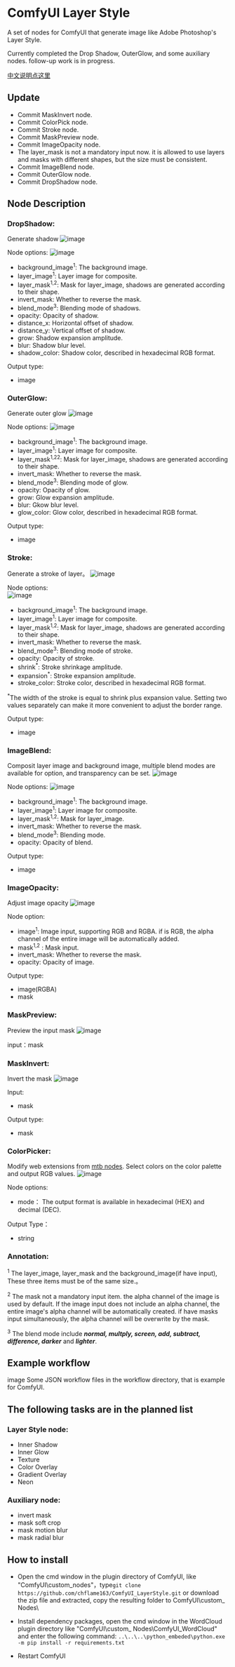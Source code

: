 # ComfyUI Layer Style
A set of nodes for ComfyUI that generate image like Adobe Photoshop's Layer Style.

Currently completed the Drop Shadow, OuterGlow, and some auxiliary nodes. follow-up work is in progress.

[中文说明点这里](./README_CN.MD)

## Update
* Commit MaskInvert node.
* Commit ColorPick node.
* Commit Stroke node.
* Commit MaskPreview node.
* Commit ImageOpacity node.
* The layer_mask is not a mandatory input now. it is allowed to use layers and masks with different shapes, but the size must be consistent.
* Commit ImageBlend node.
* Commit OuterGlow node.
* Commit DropShadow node.

## Node Description

### DropShadow:
Generate shadow
![image](image/drop_shadow_example.png)


Node options:
![image](image/drop_shadow_node.png)
* background_image<sup>1</sup>: The background image.
* layer_image<sup>1</sup>: Layer image for composite.
* layer_mask<sup>1,2</sup>: Mask for layer_image, shadows are generated according to their shape.
* invert_mask: Whether to reverse the mask.
* blend_mode<sup>3</sup>: Blending mode of shadows.
* opacity: Opacity of shadow.
* distance_x: Horizontal offset of shadow.
* distance_y: Vertical offset of shadow.
* grow: Shadow expansion amplitude.
* blur: Shadow blur level.
* shadow_color: Shadow color, described in hexadecimal RGB format.

Output type:
* image


### OuterGlow:
Generate outer glow
![image](image/outer_glow_example.png)

Node options:
![image](image/outer_glow_node.png)
* background_image<sup>1</sup>: The background image.
* layer_image<sup>1</sup>: Layer image for composite.
* layer_mask<sup>1,2</sup><sup>2</sup>: Mask for layer_image, shadows are generated according to their shape.
* invert_mask: Whether to reverse the mask.
* blend_mode<sup>3</sup>: Blending mode of glow.
* opacity: Opacity of glow.
* grow: Glow expansion amplitude.
* blur: Gkow blur level.
* glow_color: Glow color, described in hexadecimal RGB format.


Output type:
* image

### Stroke:
Generate a stroke of layer。
![image](image/stroke_example.png)

Node options:   
![image](image/stroke_node.png)
* background_image<sup>1</sup>: The background image.
* layer_image<sup>1</sup>: Layer image for composite.
* layer_mask<sup>1,2</sup>: Mask for layer_image, shadows are generated according to their shape.
* invert_mask: Whether to reverse the mask.
* blend_mode<sup>3</sup>: Blending mode of stroke.
* opacity: Opacity of stroke.
* shrink<sup>*</sup>: Stroke shrinkage amplitude.
* expansion<sup>*</sup>: Stroke expansion amplitude.
* stroke_color: Stroke color, described in hexadecimal RGB format.

<sup>*</sup>The width of the stroke is equal to shrink plus expansion value. Setting two values separately can make it more convenient to adjust the border range.

Output type:
* image

### ImageBlend:
Composit  layer image and background image, multiple blend modes are available for option, and transparency can be set.
![image](image/image_blend_example.png)

Node options:
![image](image/image_blend_node.png)
* background_image<sup>1</sup>: The background image.
* layer_image<sup>1</sup>: Layer image for composite.
* layer_mask<sup>1,2</sup>: Mask for layer_image.
* invert_mask: Whether to reverse the mask.
* blend_mode<sup>3</sup>: Blending mode.
* opacity: Opacity of blend.

Output type:
* image

### ImageOpacity:
Adjust image opacity
![image](image/image_opacity_example.png)

Node option:   
* image<sup>1</sup>: Image input, supporting RGB and RGBA. if is RGB, the alpha channel of the entire image will be automatically added.
* mask<sup>1,2</sup> : Mask input.
* invert_mask: Whether to reverse the mask.
* opacity: Opacity of image.

Output type:
* image(RGBA)
* mask


### MaskPreview:
Preview the input mask
![image](image/mask_preview_example.png)

input：mask

### MaskInvert:
Invert the mask
![image](image/mask_invert.png)

Input:
* mask

Output type: 
* mask

### ColorPicker:
Modify web extensions from [mtb nodes](https://github.com/melMass/comfy_mtb). Select colors on the color palette and output RGB values.
![image](image/color_picker.png)

Node options:
* mode： The output format is available in hexadecimal (HEX) and decimal (DEC).  

Output Type： 
* string


### Annotation:
<sup>1</sup>  The layer_image, layer_mask and the background_image(if have input), These three items must be of the same size.。

<sup>2</sup>  The mask not a mandatory input item. the alpha channel of the image is used by default. If the image input does not include an alpha channel, the entire image's alpha channel will be automatically created. if have masks input simultaneously, the alpha channel will be overwrite by the mask.

<sup>3</sup>  The blend mode include **_normal, multply, screen, add, subtract, difference, darker_** and **_lighter_**.

## Example workflow
image Some JSON workflow files in the workflow directory, that is example for ComfyUI.

## The following tasks are in the planned list
### Layer Style node:
* Inner Shadow
* Inner Glow
* Texture
* Color Overlay
* Gradient Overlay
* Neon
### Auxiliary node:
* invert mask
* mask soft crop
* mask motion blur
* mask radial blur


## How to install 

* Open the cmd window in the plugin directory of ComfyUI, like "ComfyUI\custom_nodes\"，type```git clone https://github.com/chflame163/ComfyUI_LayerStyle.git```
or download the zip file and extracted, copy the resulting folder to ComfyUI\custom_ Nodes\

* Install dependency packages, open the cmd window in the WordCloud plugin directory like "ComfyUI\custom_ Nodes\ComfyUI_WordCloud" and enter the following command:
```..\..\..\python_embeded\python.exe -m pip install -r requirements.txt```

* Restart ComfyUI